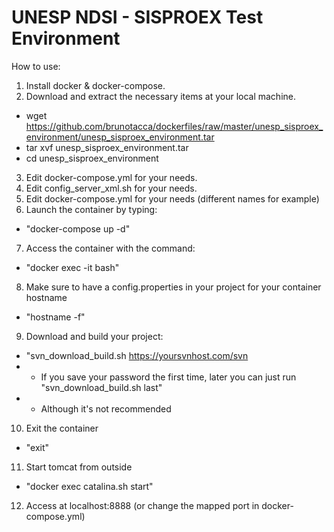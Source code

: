 # UNESP NDSI - SISPROEX Test Environment

How to use:
1) Install docker & docker-compose.
2) Download and extract the necessary items at your local machine.
- wget https://github.com/brunotacca/dockerfiles/raw/master/unesp_sisproex_environment/unesp_sisproex_environment.tar
- tar xvf unesp_sisproex_environment.tar
- cd unesp_sisproex_environment
3) Edit docker-compose.yml for your needs.
4) Edit config_server_xml.sh for your needs.
5) Edit docker-compose.yml for your needs (different names for example)
6) Launch the container by typing:
- "docker-compose up -d"
7) Access the container with the command:
- "docker exec -it <container-name> bash"
8) Make sure to have a config.properties in your project for your container hostname
- "hostname -f"
9) Download and build your project:
- "svn_download_build.sh https://yoursvnhost.com/svn
- - If you save your password the first time, later you can just run "svn_download_build.sh last"
- - Although it's not recommended
10) Exit the container
- "exit"
11) Start tomcat from outside
- "docker exec <container-name> catalina.sh start"
12) Access at localhost:8888 (or change the mapped port in docker-compose.yml)